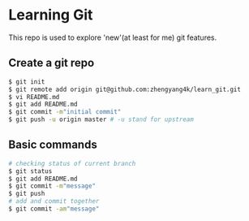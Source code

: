 Learning Git
===

This repo is used to explore 'new'(at least for me) git features.


## Create a git repo

```bash
$ git init
$ git remote add origin git@github.com:zhengyang4k/learn_git.git
$ vi README.md
$ git add README.md
$ git commit -m"initial commit"
$ git push -u origin master # -u stand for upstream
```

## Basic commands
```bash
# checking status of current branch
$ git status
$ git add README.md
$ git commit -m"message"
$ git push
# add and commit together
$ git commit -am"message"
```
